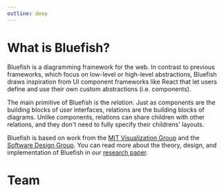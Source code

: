 ```yaml
---
outline: deep
---
```


<script setup>
import { VPTeamMembers } from "vitepress/theme";

// TODO: maybe use the link icon: <svg xmlns="http://www.w3.org/2000/svg" width="24" height="24" viewBox="0 0 24 24" fill="none" stroke="currentColor" stroke-width="2" stroke-linecap="round" stroke-linejoin="round" class="lucide lucide-link"><path d="M10 13a5 5 0 0 0 7.54.54l3-3a5 5 0 0 0-7.07-7.07l-1.72 1.71"/><path d="M14 11a5 5 0 0 0-7.54-.54l-3 3a5 5 0 0 0 7.07 7.07l1.71-1.71"/></svg>
// const site = { svg: '<svg xmlns="http://www.w3.org/2000/svg" width="24" height="24" viewBox="0 0 24 24" fill="none" stroke="currentColor" stroke-width="2" stroke-linecap="round" stroke-linejoin="round" class="lucide lucide-globe"><circle cx="12" cy="12" r="10" fill="none"/><path d="M12 2a14.5 14.5 0 0 0 0 20 14.5 14.5 0 0 0 0-20" fill="none"/><path d="M2 12h20" fill="none"/></svg>' }
const site = { svg: '<svg xmlns="http://www.w3.org/2000/svg" width="24" height="24" viewBox="0 0 24 24" fill="none" stroke="currentColor" stroke-width="2" stroke-linecap="round" stroke-linejoin="round" class="lucide lucide-link"><path d="M10 13a5 5 0 0 0 7.54.54l3-3a5 5 0 0 0-7.07-7.07l-1.72 1.71" fill="none"/><path d="M14 11a5 5 0 0 0-7.54-.54l-3 3a5 5 0 0 0 7.07 7.07l1.71-1.71" fill="none"/></svg>' }

const members = [
  {
    avatar: "https://github.com/joshpoll.png",
    name: "Josh Pollock",
    title: "Creator",
    links: [
      { icon: site, link: "https://joshmpollock.com/" },
      { icon: "github", link: "https://github.com/joshpoll" },
      { icon: "x", link: "https://x.com/joshmpollock" },
      { icon: "mastodon", link: "https://mastodon.mit.edu/@joshmpollock" },
    ],
  },
  {
    avatar: "https://github.com/catherinemei.png",
    name: "Catherine Mei",
    title: "Developer",
    links: [
      { icon: "github", link: "https://github.com/catherinemei" },
    ],
  },
  {
    avatar: "https://github.com/gracefh.png",
    name: "Grace Huang",
    title: "Developer",
    links: [
      { icon: "github", link: "https://github.com/gracefh" },
    ],
  },
  {
    avatar: "https://github.com/vezwork.png",
    name: "Elliot Evans",
    title: "Developer",
    links: [
      { icon: site, link: "http://elliot.website/" },
      { icon: "github", link: "https://github.com/vezwork" },
      { icon: "x", link: "https://x.com/elliotokay" },
      { icon: "mastodon", link: "https://mathstodon.xyz/@vez" },
    ],
  },
  {
    avatar: "https://hci.csail.mit.edu/images/profile-pictures/faculty/daniel-jackson.jpg",
    name: "Daniel Jackson",
    title: "Advisor",
    links: [
      { icon: site, link: "https://people.csail.mit.edu/dnj/" },
    ],
  },
  {
    avatar: "https://arvindsatya.com/imgs/arvindsatya-2023.jpg",
    name: "Arvind Satyanarayan",
    title: "Advisor",
    links: [
      { icon: site, link: "https://arvindsatya.com/" },
      { icon: "github", link: "https://github.com/arvind" },
      { icon: "x", link: "https://x.com/arvindsatya1" },
      { icon: "mastodon", link: "https://vis.social/@arvindsatya@hci.social" },
    ],
  },
];
</script>

# What is Bluefish?

Bluefish is a diagramming framework for the web. In contrast to previous frameworks, which focus on
low-level or high-level abstractions, Bluefish draws inspiration from UI component frameworks like React that
let users define and use their own custom abstractions (i.e. components).

The main primitive of Bluefish is the _relation_. Just as components are the building blocks of user
interfaces, relations are the building blocks of diagrams. Unlike components, relations can share
children with other relations, and they don't need to fully specify their childrens' layouts.

Bluefish
is based on work from the [MIT Visualization Group](https://vis.csail.mit.edu/) and the [Software
Design Group](https://sdg.csail.mit.edu/). You can read more
about the theory, design, and implementation of Bluefish in our [research
paper](https://arxiv.org/abs/2307.00146).

# Team

<VPTeamMembers size="small" :members="members" />
